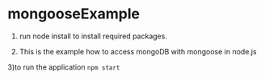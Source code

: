 # mongooseExample
  
  1) run node install to install required packages.
  
  2) This is the example how to access mongoDB with mongoose in node.js 
  
  3)to run the application `npm start`
